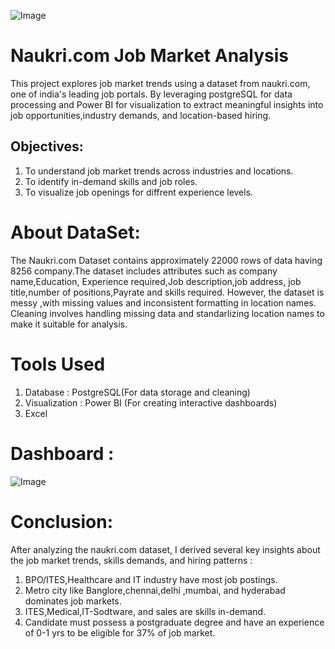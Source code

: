 ![Image](https://github.com/user-attachments/assets/19d4a674-c81f-4d74-b4c2-86127ccbc1db)
# Naukri.com Job Market Analysis
This project explores job market trends using a dataset from naukri.com, one of india's leading job portals. By leveraging postgreSQL for data processing and Power BI for visualization to extract meaningful insights into job opportunities,industry demands, and location-based hiring.
## Objectives:
 1. To understand job market trends across industries and locations.
 2. To identify in-demand skills and job roles.
 3. To visualize job openings for diffrent experience levels.
# About DataSet:
The Naukri.com Dataset contains approximately 22000 rows of data having 8256 company.The dataset includes attributes such as company name,Education, Experience required,Job description,job address, job title,number of positions,Payrate and skills required. However, the dataset is messy ,with missing values and  inconsistent formatting in location names. Cleaning involves handling missing data and standarlizing location names to make it suitable for analysis.
# Tools Used
 1. Database       : PostgreSQL(For data storage and cleaning)
 2. Visualization  : Power BI (For creating interactive dashboards)
 4. Excel
# Dashboard  :
![Image](https://github.com/user-attachments/assets/7f73d0a3-d6ab-434c-835b-ff28f64dd533)
# Conclusion:
After analyzing the naukri.com dataset, I derived several key insights about the job market trends, skills demands, and hiring patterns :
 1. BPO/ITES,Healthcare and IT industry have most job postings.
 2. Metro city like Banglore,chennai,delhi ,mumbai, and hyderabad dominates job markets.
 3. ITES,Medical,IT-Sodtware, and sales are skills in-demand.
 4. Candidate must possess a postgraduate degree and have an experience of 0-1 yrs to be eligible for 37% of job market. 
    
